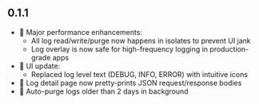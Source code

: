 ## 0.1.1

- 🧠 Major performance enhancements:
    - All log read/write/purge now happens in isolates to prevent UI jank
    - Log overlay is now safe for high-frequency logging in production-grade apps
- 🎯 UI update:
    - Replaced log level text (DEBUG, INFO, ERROR) with intuitive icons
- 🧾 Log detail page now pretty-prints JSON request/response bodies
- 🛑 Auto-purge logs older than 2 days in background